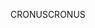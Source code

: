 <span data-ttu-id="5867b-101">CRONUS</span><span class="sxs-lookup"><span data-stu-id="5867b-101">CRONUS</span></span>